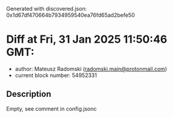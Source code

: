 Generated with discovered.json: 0x1d67df470664b7934959540ea76fd65ad2befe50

# Diff at Fri, 31 Jan 2025 11:50:46 GMT:

- author: Mateusz Radomski (<radomski.main@protonmail.com>)
- current block number: 54952331

## Description

Empty, see comment in config.jsonc

